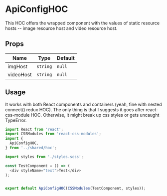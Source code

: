 # ApiConfigHOC
This HOC offers the wrapped component with the values of static resource hosts -- image resource host and video resource host.

## Props
| Name | Type | Default |
| ------ | ----------- | --- |
| imgHost | `string` | `null` |
| videoHost | `string` | `null` |

## Usage
It works with both React components and containers (yeah, fine with nested connect() redux HOC).
The only thing is that I suggests it goes after react-css-module HOC. 
Otherwise, it might break up css styles or gets uncaught TypeError.

```js
import React from 'react';
import CSSModules from 'react-css-modules';
import {
  ApiConfigHOC,
} from '../shared/hoc';

import styles from './styles.scss';

const TestComponent = () => (
  <div styleName="text">Test</div>
);


export default ApiConfigHOC(CSSModules(TestComponent, styles));
```
